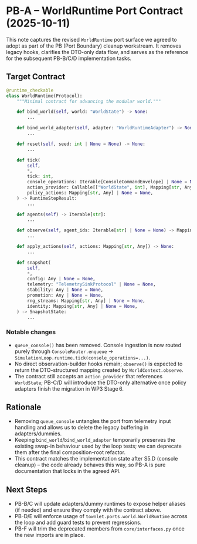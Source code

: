 # PB-A – WorldRuntime Port Contract (2025-10-11)

This note captures the revised `WorldRuntime` port surface we agreed to adopt
as part of the PB (Port Boundary) cleanup workstream. It removes legacy hooks,
clarifies the DTO-only data flow, and serves as the reference for the
subsequent PB-B/C/D implementation tasks.

## Target Contract

```python
@runtime_checkable
class WorldRuntime(Protocol):
    """Minimal contract for advancing the modular world."""

    def bind_world(self, world: "WorldState") -> None:
        ...

    def bind_world_adapter(self, adapter: "WorldRuntimeAdapter") -> None:
        ...

    def reset(self, seed: int | None = None) -> None:
        ...

    def tick(
        self,
        *,
        tick: int,
        console_operations: Iterable[ConsoleCommandEnvelope] | None = None,
        action_provider: Callable[["WorldState", int], Mapping[str, Any]] | None = None,
        policy_actions: Mapping[str, Any] | None = None,
    ) -> RuntimeStepResult:
        ...

    def agents(self) -> Iterable[str]:
        ...

    def observe(self, agent_ids: Iterable[str] | None = None) -> Mapping[str, Any]:
        ...

    def apply_actions(self, actions: Mapping[str, Any]) -> None:
        ...

    def snapshot(
        self,
        *,
        config: Any | None = None,
        telemetry: "TelemetrySinkProtocol" | None = None,
        stability: Any | None = None,
        promotion: Any | None = None,
        rng_streams: Mapping[str, Any] | None = None,
        identity: Mapping[str, Any] | None = None,
    ) -> SnapshotState:
        ...
```

### Notable changes

- `queue_console()` has been removed. Console ingestion is now routed purely
  through `ConsoleRouter.enqueue` → `SimulationLoop.runtime.tick(console_operations=...)`.
- No direct observation-builder hooks remain; `observe()` is expected to return
  the DTO-structured mapping created by `WorldContext.observe`.
- The contract still accepts an `action_provider` that references `WorldState`;
  PB-C/D will introduce the DTO-only alternative once policy adapters finish the
  migration in WP3 Stage 6.

## Rationale

- Removing `queue_console` untangles the port from telemetry input handling and
  allows us to delete the legacy buffering in adapters/dummies.
- Keeping `bind_world`/`bind_world_adapter` temporarily preserves the existing
  swap-in behaviour used by the loop tests; we can deprecate them after the
  final composition-root refactor.
- This contract matches the implementation state after S5.D (console cleanup) –
  the code already behaves this way, so PB-A is pure documentation that locks in
  the agreed API.

## Next Steps

- PB-B/C will update adapters/dummy runtimes to expose helper aliases (if
  needed) and ensure they comply with the contract above.
- PB-D/E will enforce usage of `townlet.ports.world.WorldRuntime` across the loop
  and add guard tests to prevent regressions.
- PB-F will trim the deprecated members from `core/interfaces.py` once the new
  imports are in place.
